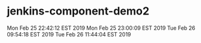 # jenkins-component-demo2
Mon Feb 25 22:42:12 EST 2019
Mon Feb 25 23:00:09 EST 2019
Tue Feb 26 09:54:18 EST 2019
Tue Feb 26 11:44:04 EST 2019
